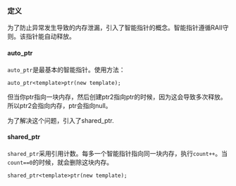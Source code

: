 ### 定义

为了防止异常发生导致的内存泄漏，引入了智能指针的概念。智能指针遵循RAII守则。该指针能自动释放。

#### auto_ptr

`auto_ptr`是最基本的智能指针。使用方法：

    auto_ptr<template>ptr(new template);

但当你ptr指向一块内存，然后创建ptr2指向ptr的时候，因为这会导致多次释放。所以ptr2会指向内存，ptr会指向null。

为了解决这个问题，引入了shared_ptr.

#### shared_ptr

`shared_ptr`采用引用计数。每多一个智能指针指向同一块内存，执行`count++`。当`count==0`的时候，就会删除这块内存。

    shared_ptr<template>ptr(new template);
